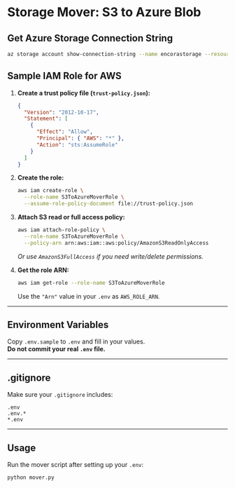 # Storage Mover: S3 to Azure Blob

## Get Azure Storage Connection String

```sh
az storage account show-connection-string --name encorastorage --resource-group encora
```

## Sample IAM Role for AWS

1. **Create a trust policy file (`trust-policy.json`):**

   ```json
   {
     "Version": "2012-10-17",
     "Statement": [
       {
         "Effect": "Allow",
         "Principal": { "AWS": "*" },
         "Action": "sts:AssumeRole"
       }
     ]
   }
   ```

2. **Create the role:**

   ```sh
   aws iam create-role \
     --role-name S3ToAzureMoverRole \
     --assume-role-policy-document file://trust-policy.json
   ```

3. **Attach S3 read or full access policy:**

   ```sh
   aws iam attach-role-policy \
     --role-name S3ToAzureMoverRole \
     --policy-arn arn:aws:iam::aws:policy/AmazonS3ReadOnlyAccess
   ```

   _Or use `AmazonS3FullAccess` if you need write/delete permissions._

4. **Get the role ARN:**
   ```sh
   aws iam get-role --role-name S3ToAzureMoverRole
   ```
   Use the `"Arn"` value in your `.env` as `AWS_ROLE_ARN`.

---

## Environment Variables

Copy `.env.sample` to `.env` and fill in your values.  
**Do not commit your real `.env` file.**

---

## .gitignore

Make sure your `.gitignore` includes:

```
.env
.env.*
*.env
```

---

## Usage

Run the mover script after setting up your `.env`:

```sh
python mover.py
```
